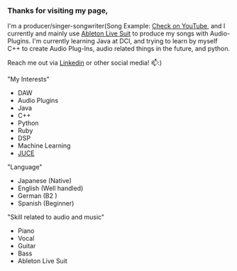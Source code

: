 ### Thanks for visiting my page,

<!--
**chizuru-nina-yamauchi/chizuru-nina-yamauchi** is a ✨ _special_ ✨ repository because its `README.md` (this file) appears on your GitHub profile.

Here are some ideas to get you started:

- 🔭 I’m currently working on ...
- 🌱 I’m currently learning ...
- 👯 I’m looking to collaborate on ...
- 🤔 I’m looking for help with ...
- 💬 Ask me about ...
- 📫 How to reach me: ...
- 😄 Pronouns: ...
- ⚡ Fun fact: ...
-->

I'm a producer/singer-songwriter(Song Example: [Check on YouTube](https://youtu.be/HMfoVSGNIHU?feature=shared), and I currently and mainly use [Ableton Live Suit](https://www.ableton.com/en/live/) to produce my songs with Audio-Plugins.
I'm currently learning Java at DCI, and trying to learn by myself C++ to create Audio Plug-Ins, audio related things in the future, and python.

Reach me out via [Linkedin](https://www.linkedin.com/in/chizuru-nina-yamauchi-3772b4116/) or other social media! 📫:)

"My Interests"

- DAW
- Audio Plugins
- Java
- C++
- Python
- Ruby
- DSP
- Machine Learning
- [JUCE](https://juce.com/)

"Language"
- Japanese (Native)
- English (Well handled)
- German (B2 )
- Spanish (Beginner)

"Skill related to audio and music"
- Piano
- Vocal
- Guitar
- Bass
- Ableton Live Suit


